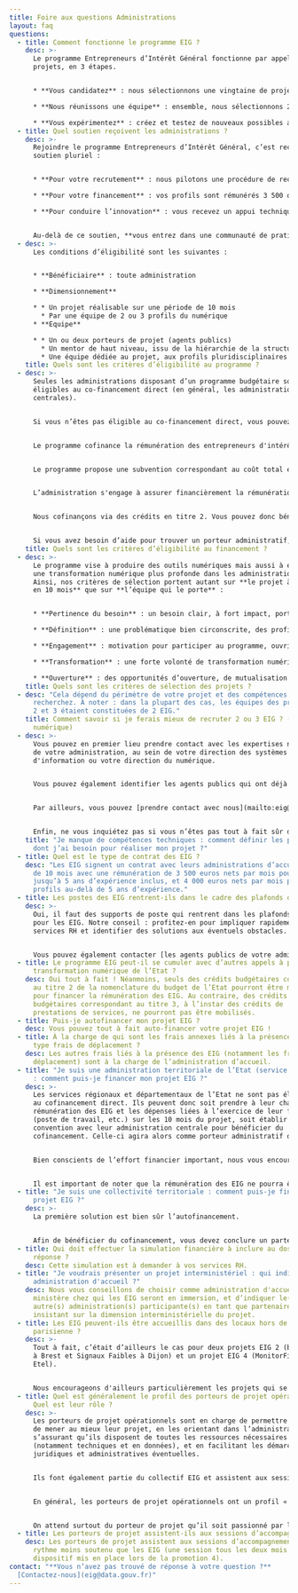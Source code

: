 ```yaml
---
title: Foire aux questions Administrations
layout: faq
questions:
  - title: Comment fonctionne le programme EIG ?
    desc: >-
      Le programme Entrepreneurs d’Intérêt Général fonctionne par appels à
      projets, en 3 étapes.


      * **Vous candidatez** : nous sélectionnons une vingtaine de projets numériques proposés par les administrations publiques (du 1er février au 7 avril) ;

      * **Nous réunissons une équipe** : ensemble, nous sélectionnons 2 ou 3 profils tech, design et en droit du numérique pour votre projet (en mai et juin) ;

      * **Vous expérimentez** : créez et testez de nouveaux possibles avec vos profils du numérique et le soutien du programme (à partir du 13 septembre, pour 10 mois).
  - title: Quel soutien reçoivent les administrations ?
    desc: >-
      Rejoindre le programme Entrepreneurs d’Intérêt Général, c’est recevoir un
      soutien pluriel :


      * **Pour votre recrutement** : nous pilotons une procédure de recrutement accélérée, avec la sélection de profils aux compétences rares : développeurs et développeuses, data scientists, data engineers, géomaticiens et géomaticiennes, designers et des juristes du numérique.

      * **Pour votre financement** : vos profils sont rémunérés 3 500 ou 4 000 euros nets par mois, avec une possibilité de co-financement à hauteur de 30% par le programme (le programme est ouvert à toute administration, mais des conditions spécifiques s’appliquent pour le cofinancement).

      * **Pour conduire l’innovation** : vous recevez un appui technique et méthodologique du programme tout au long des dix mois, avec la participation des experts d’Etalab et de la DINUM.


      Au-delà de ce soutien, **vous entrez dans une communauté de pratiques** qui compte aujourd’hui 95 agents publics et 133 profils du numérique, qui ont mis en œuvre 71 projets. Cette communauté s’insère dans l’écosystème du numérique public d’Etalab (data.gouv, le Lab IA, open data, open source), de la DINUM (design.gouv, beta.gouv.fr), de la Direction interministérielle de la transformation publique ainsi que nos partenaires hors de l’administration.
  - desc: >-
      Les conditions d’éligibilité sont les suivantes :


      * **Bénéficiaire** : toute administration

      * **Dimensionnement**

      * * Un projet réalisable sur une période de 10 mois
        * Par une équipe de 2 ou 3 profils du numérique
      * **Equipe**

      * * Un ou deux porteurs de projet (agents publics)
        * Un mentor de haut niveau, issu de la hiérarchie de la structure porteuse du projet
        * Une équipe dédiée au projet, aux profils pluridisciplinaires (métier et technique)
    title: Quels sont les critères d’éligibilité au programme ?
  - desc: >-
      Seules les administrations disposant d’un programme budgétaire sont
      éligibles au co-financement direct (en général, les administrations
      centrales).


      Si vous n’êtes pas éligible au co-financement direct, vous pouvez établir une convention avec une administration éligible ou prévoir un financement alternatif.


      Le programme cofinance la rémunération des entrepreneurs d'intérêt général avec l'administration d'accueil.


      Le programme propose une subvention correspondant au coût total employeur de 3 mois d'une rémunération de 3 500 euros nets par mois pour les EIG jusqu’à 5 ans d’expérience inclus, et 4 000 euros nets par mois pour les profils au-delà de 5 ans d’expérience.


      L’administration s'engage à assurer financièrement la rémunération des EIG pour le reste de la durée du projet.


      Nous cofinançons via des crédits en titre 2. Vous pouvez donc bénéficier du cofinancement si votre administration opère un programme budgétaire avec du titre 2, ou si vous êtes en capacité de faire porter administrativement le projet, c'est-à-dire qu'une autre administration (par exemple dans le cas des opérateurs ou des agences, le ministère de tutelle ou de rattachement) reçoit les crédits de cofinancement sur son programme budgétaire en titre 2 et que vous définissez avec elle ce mode de partenariat.


      Si vous avez besoin d’aide pour trouver un porteur administratif, vous pouvez [prendre contact avec nous](mailto:eig@data.gouv.fr).
    title: Quels sont les critères d’éligibilité au financement ?
  - desc: >-
      Le programme vise à produire des outils numériques mais aussi à encourager
      une transformation numérique plus profonde dans les administrations.
      Ainsi, nos critères de sélection portent autant sur **le projet à réaliser
      en 10 mois** que sur **l’équipe qui le porte** :


      * **Pertinence du besoin** : un besoin clair, à fort impact, porté à un haut niveau hiérarchique par l’administration d’accueil ;

      * **Définition** : une problématique bien circonscrite, des profils du numérique cohérents ;

      * **Engagement** : motivation pour participer au programme, ouvrir le terrain d’expérimentation aux profils du numérique, et leur offrir de l’autonomie ;

      * **Transformation** : une forte volonté de transformation numérique de la part de l’administration ;

      * **Ouverture** : des opportunités d’ouverture, de mutualisation et de réplication des outils produits et des données.
    title: Quels sont les critères de sélection des projets ?
  - desc: "Cela dépend du périmètre de votre projet et des compétences que vous
      recherchez. À noter : dans la plupart des cas, les équipes des promotions
      2 et 3 étaient constituées de 2 EIG."
    title: Comment savoir si je ferais mieux de recruter 2 ou 3 EIG ? (profils du
      numérique)
  - desc: >-
      Vous pouvez en premier lieu prendre contact avec les expertises numériques
      de votre administration, au sein de votre direction des systèmes
      d'information ou votre direction du numérique.


      Vous pouvez également identifier les agents publics qui ont déjà reçu des EIG au sein de votre administration en naviguant dans [les projets passés](https://damp-basin-47015.herokuapp.com/defis.html). N'hésitez pas à les contacter pour un retour d'expérience.


      Par ailleurs, vous pouvez [prendre contact avec nous](mailto:eig@data.gouv.fr). Nous essayerons autant que possible de vous mettre en relation avec des personnes pouvant vous aider dans votre administration.


      Enfin, ne vous inquiétez pas si vous n’êtes pas tout à fait sûr des compétences recherchées : si votre projet est sélectionné, les profils EIG recherchés seront retravaillés et précisés avec vous.
    title: "Je manque de compétences techniques : comment définir les profils d’EIG
      dont j’ai besoin pour réaliser mon projet ?"
  - title: Quel est le type de contrat des EIG ?
    desc: "Les EIG signent un contrat avec leurs administrations d’accueil : un CDD
      de 10 mois avec une rémunération de 3 500 euros nets par mois pour les EIG
      jusqu’à 5 ans d’expérience inclus, et 4 000 euros nets par mois pour les
      profils au-delà de 5 ans d’expérience."
  - title: Les postes des EIG rentrent-ils dans le cadre des plafonds d'emploi ?
    desc: >-
      Oui, il faut des supports de poste qui rentrent dans les plafonds d'emploi
      pour les EIG. Notre conseil : profitez-en pour impliquer rapidement vos
      services RH et identifier des solutions aux éventuels obstacles.


      Vous pouvez également contacter [les agents publics de votre administration qui ont déjà participé au programme](https://eig.etalab.gouv.fr/talents/) : ils et elles pourront vous orienter vers les personnes en interne qui les ont aidés et partager leur expérience avec vous.
  - title: Le programme EIG peut-il se cumuler avec d’autres appels à projets de
      transformation numérique de l’Etat ?
    desc: Oui tout à fait ! Néanmoins, seuls des crédits budgétaires correspondant
      au titre 2 de la nomenclature du budget de l’Etat pourront être mobilisés
      pour financer la rémunération des EIG. Au contraire, des crédits
      budgétaires correspondant au titre 3, à l’instar des crédits de
      prestations de services, ne pourront pas être mobilisés.
  - title: Puis-je autofinancer mon projet EIG ?
    desc: Vous pouvez tout à fait auto-financer votre projet EIG !
  - title: À la charge de qui sont les frais annexes liés à la présence des EIG, de
      type frais de déplacement ?
    desc: Les autres frais liés à la présence des EIG (notamment les frais de
      déplacement) sont à la charge de l’administration d’accueil.
  - title: "Je suis une administration territoriale de l’Etat (service déconcentré)
      : comment puis-je financer mon projet EIG ?"
    desc: >-
      Les services régionaux et départementaux de l’Etat ne sont pas éligibles
      au cofinancement direct. Ils peuvent donc soit prendre à leur charge la
      rémunération des EIG et les dépenses liées à l’exercice de leur fonction
      (poste de travail, etc.) sur les 10 mois du projet, soit établir une
      convention avec leur administration centrale pour bénéficier du
      cofinancement. Celle-ci agira alors comme porteur administratif du projet.


      Bien conscients de l’effort financier important, nous vous encourageons donc à déposer des projets qui seront menés en partenariat avec d’autres administrations, soit des collectivités territoriales, soit en concluant ce partenariat avec votre administration centrale.


      Il est important de noter que la rémunération des EIG ne pourra être affectée qu’au titre 2 de la nomenclature du budget de l’Etat, et que les EIG devront en principe émarger au plafond du service d’accueil.
  - title: "Je suis une collectivité territoriale : comment puis-je financer mon
      projet EIG ?"
    desc: >-
      La première solution est bien sûr l’autofinancement.


      Afin de bénéficier du cofinancement, vous devez conclure un partenariat avec un ministère, qui sera alors le porteur administratif du projet.
  - title: Qui doit effectuer la simulation financière à inclure au dossier de
      réponse ?
    desc: Cette simulation est à demander à vos services RH.
  - title: "Je voudrais présenter un projet interministériel : qui indiquer en
      administration d'accueil ?"
    desc: Nous vous conseillons de choisir comme administration d'accueil le
      ministère chez qui les EIG seront en immersion, et d’indiquer le(s)
      autre(s) administration(s) participante(s) en tant que partenaires, en
      insistant sur la dimension interministérielle du projet.
  - title: Les EIG peuvent-ils être accueillis dans des locaux hors de la région
      parisienne ?
    desc: >-
      Tout à fait, c’était d’ailleurs le cas pour deux projets EIG 2 (baliseNAV
      à Brest et Signaux Faibles à Dijon) et un projet EIG 4 (MonitorFish à
      Etel).


      Nous encourageons d'ailleurs particulièrement les projets qui se situent hors de la région parisienne.
  - title: Quel est généralement le profil des porteurs de projet opérationnels ?
      Quel est leur rôle ?
    desc: >-
      Les porteurs de projet opérationnels sont en charge de permettre aux EIG
      de mener au mieux leur projet, en les orientant dans l’administration, en
      s’assurant qu’ils disposent de toutes les ressources nécessaires
      (notamment techniques et en données), et en facilitant les démarches
      juridiques et administratives éventuelles.


      Ils font également partie du collectif EIG et assistent aux sessions d’accompagnement.


      En général, les porteurs de projet opérationnels ont un profil « métier », et peuvent faire bénéficier les EIG de leur expérience du terrain. Il est courant qu'ils forment un binôme avec un porteur de projet au profil « technique ».


      On attend surtout du porteur de projet qu’il soit passionné par le projet EIG qu’il porte. Le temps hebdomadaire investi dans le projet EIG sera un élément important d’appréciation des projets. En moyenne, ils investissent 30 à 40% de leur temps dans leur projet EIG (et certains en investissent 100% !).
  - title: Les porteurs de projet assistent-ils aux sessions d’accompagnement ?
    desc: Les porteurs de projet assistent aux sessions d’accompagnement, à un
      rythme moins soutenu que les EIG (une session tous les deux mois pour le
      dispositif mis en place lors de la promotion 4).
contact: "**Vous n’avez pas trouvé de réponse à votre question ?**
  [Contactez-nous](eig@data.gouv.fr)"
---
```

